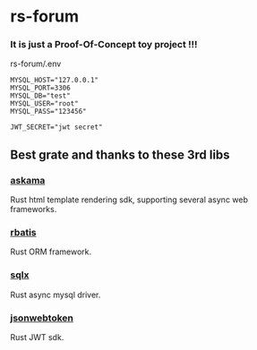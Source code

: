 # rs-forum 

### It is just a Proof-Of-Concept toy project !!!

rs-forum/.env

```
MYSQL_HOST="127.0.0.1"
MYSQL_PORT=3306
MYSQL_DB="test"
MYSQL_USER="root"
MYSQL_PASS="123456"

JWT_SECRET="jwt secret"
```


## Best grate and thanks to these 3rd libs

### [askama](https://www.github.com/djc/askama) 
Rust html template rendering sdk, supporting several async web frameworks.

### [rbatis](https://github.com/rbatis/rbatis) 
Rust ORM framework.

### [sqlx](https://github.com/launchbadge/sqlx) 
Rust async mysql driver.

### [jsonwebtoken](https://github.com/Keats/jsonwebtoken) 
Rust JWT sdk.
